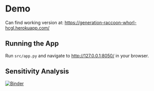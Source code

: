# Demo

Can find working version at:
https://generation-raccoon-whorl-hcgl.herokuapp.com/

## Running the App

Run `src/app.py` and navigate to http://127.0.0.1:8050/ in your browser.

## Sensitivity Analysis

[![Binder](https://mybinder.org/badge_logo.svg)](https://mybinder.org/v2/gh/allfed/water-access/HEAD?labpath=blob%2Fmain%2Fsrc%2Fsensitivity_notebook.ipynb)
